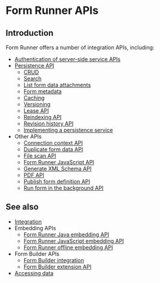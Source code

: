 # Form Runner APIs

## Introduction

Form Runner offers a number of integration APIs, including:

- [Authentication of server-side service APIs](authentication.md)
- [Persistence API](/form-runner/api/persistence/README.md)
    - [CRUD](/form-runner/api/persistence/crud.md)
    - [Search](/form-runner/api/persistence/search.md)
    - [List form data attachments](/form-runner/api/persistence/list-form-data-attachments.md)
    - [Form metadata](/form-runner/api/persistence/forms-metadata.md)
    - [Caching](/form-runner/api/persistence/caching.md)
    - [Versioning](/form-runner/api/persistence/versioning.md)
    - [Lease API](/form-runner/api/persistence/lease.md)
    - [Reindexing API](/form-runner/api/persistence/reindexing.md)
    - [Revision history API](/form-runner/api/persistence/revision-history.md)
    - [Implementing a persistence service](/form-runner/api/persistence/implementing-a-persistence-service.md)
- Other APIs
    - [Connection context API](/form-runner/api/other/connection-context-api.md)
    - [Duplicate form data API](/form-runner/api/other/duplicate-form-data.md)
    - [File scan API](/form-runner/api/other/file-scan-api.md)
    - [Form Runner JavaScript API](/form-runner/api/other/form-runner-javascript-api.md)
    - [Generate XML Schema API](/form-runner/api/other/xml-schema-generation.md)
    - [PDF API](/form-runner/api/other/pdf-api.md)
    - [Publish form definition API](/form-runner/api/other/publish.md)
    - [Run form in the background API](/form-runner/api/other/run-form-background.md)

## See also

- [Integration](/form-runner/overview/integration.md)
- Embedding APIs
    - [Form Runner Java embedding API](/form-runner/link-embed/java-api.md)
    - [Form Runner JavaScript embedding API](/form-runner/link-embed/javascript-api.md)
    - [Form Runner offline embedding API](/form-runner/link-embed/offline-embedding-api.md)
- Form Builder APIs
    - [Form Builder integration](/form-builder/integration.md)
    - [Form Builder extension API](/form-builder/extension-api.md)
- [Accessing data](/form-runner/overview/accessing-data.md)
